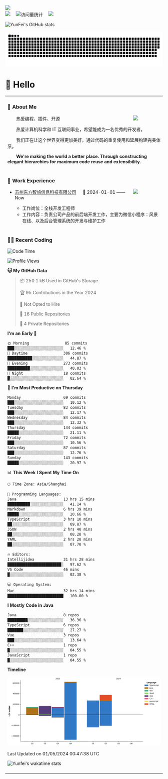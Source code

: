   <!-- dynamic typing effect 动态打字效果 -->
  <div>
    <a href="http://yunfei.plus">
      <img src="https://readme-typing-svg.demolab.com?font=Fira+Code&pause=1000&width=435&lines=console.log(%22Hello%2C%20World%22);祝您今天愉快!&center=true&size=27" />
    </a>
  </div>

  <div>
    <a href="http://yunfei.plus/"><img src="https://img.shields.io/badge/Website-博客-8c36db" /></a>&emsp;
    <!-- visitor -->
    <img src="https://komarev.com/ghpvc/?username=yunfeidog&label=Views&color=orange&style=flat" alt="访问量统计" />&emsp;
    <!-- wakatime -->    
    <a href="https://wakatime.com/@yunfeidog"><img src="https://wakatime.com/badge/user/42d0678c-368b-448b-9a77-5d21c5b55352.svg" /></a>
  </div>

![YunFei's GitHub stats](https://github-readme-stats.vercel.app/api?username=yunfeidog)

![snake](./dist/github-contribution-grid-snake.svg)

#  🙋 Hello

<table>


<tr><td>

### 🤺 About Me

<img align="right" width="88" src="https://cdn.jsdelivr.net/gh/yunfeidog/yunfeidog/assets/images/jobs.png" />

<p>&emsp;&emsp;热爱编程、插件、开源</p>
<p>&emsp;&emsp;热爱计算机科学和 IT 互联网事业，希望能成为一名优秀的开发者。</p>
<p>&emsp;&emsp;我们正在让这个世界变得更加美好，通过代码的重复使用和延展构建完美体系。</p>
<p>&emsp;&emsp;<strong>We're making the world a better place. Through constructing elegant hierarchies for maximum code reuse and extensibility.</strong></p>

</td></tr> 

<tr><td>

### 🏢 Work Experience

<img align="right" width="88" src="https://cdn.jsdelivr.net/gh/yunfeidog/yunfeidog/assets/images/yuanze.png" />

- [苏州东方智旅信息科技有限公司](http://www.leyoobao.com/) &emsp; 📌 2024-01-01 —— Now

    - 工作岗位：全栈开发工程师
    - 工作内容：负责公司产品的前后端开发工作，主要为微信小程序：风景在线、以及后台管理系统的开发与维护工作


</td></tr>

<tr><td>

### 👩‍💻 Recent Coding
<!--START_SECTION:waka-->
![Code Time](http://img.shields.io/badge/Code%20Time-1%2C041%20hrs%2023%20mins-blue)

![Profile Views](http://img.shields.io/badge/Profile%20Views-225-blue)

**🐱 My GitHub Data** 

> 📦 250.1 kB Used in GitHub's Storage 
 > 
> 🏆 95 Contributions in the Year 2024
 > 
> 🚫 Not Opted to Hire
 > 
> 📜 16 Public Repositories 
 > 
> 🔑 4 Private Repositories 
 > 
**I'm an Early 🐤** 

```text
🌞 Morning                85 commits          ███░░░░░░░░░░░░░░░░░░░░░░   12.46 % 
🌆 Daytime                306 commits         ███████████░░░░░░░░░░░░░░   44.87 % 
🌃 Evening                273 commits         ██████████░░░░░░░░░░░░░░░   40.03 % 
🌙 Night                  18 commits          █░░░░░░░░░░░░░░░░░░░░░░░░   02.64 % 
```
📅 **I'm Most Productive on Thursday** 

```text
Monday                   69 commits          ███░░░░░░░░░░░░░░░░░░░░░░   10.12 % 
Tuesday                  83 commits          ███░░░░░░░░░░░░░░░░░░░░░░   12.17 % 
Wednesday                84 commits          ███░░░░░░░░░░░░░░░░░░░░░░   12.32 % 
Thursday                 144 commits         █████░░░░░░░░░░░░░░░░░░░░   21.11 % 
Friday                   72 commits          ███░░░░░░░░░░░░░░░░░░░░░░   10.56 % 
Saturday                 87 commits          ███░░░░░░░░░░░░░░░░░░░░░░   12.76 % 
Sunday                   143 commits         █████░░░░░░░░░░░░░░░░░░░░   20.97 % 
```


📊 **This Week I Spent My Time On** 

```text
🕑︎ Time Zone: Asia/Shanghai

💬 Programming Languages: 
Java                     13 hrs 15 mins      ██████████░░░░░░░░░░░░░░░   41.14 % 
Markdown                 6 hrs 39 mins       █████░░░░░░░░░░░░░░░░░░░░   20.66 % 
TypeScript               3 hrs 10 mins       ██░░░░░░░░░░░░░░░░░░░░░░░   09.87 % 
JSON                     2 hrs 40 mins       ██░░░░░░░░░░░░░░░░░░░░░░░   08.28 % 
YAML                     2 hrs 28 mins       ██░░░░░░░░░░░░░░░░░░░░░░░   07.70 % 

🔥 Editors: 
Intellijidea             31 hrs 28 mins      ████████████████████████░   97.62 % 
VS Code                  46 mins             █░░░░░░░░░░░░░░░░░░░░░░░░   02.38 % 

💻 Operating System: 
Mac                      32 hrs 14 mins      █████████████████████████   100.00 % 
```

**I Mostly Code in Java** 

```text
Java                     8 repos             █████████░░░░░░░░░░░░░░░░   36.36 % 
TypeScript               6 repos             ███████░░░░░░░░░░░░░░░░░░   27.27 % 
Vue                      3 repos             ███░░░░░░░░░░░░░░░░░░░░░░   13.64 % 
C++                      1 repo              █░░░░░░░░░░░░░░░░░░░░░░░░   04.55 % 
JavaScript               1 repo              █░░░░░░░░░░░░░░░░░░░░░░░░   04.55 % 
```



**Timeline**

![Lines of Code chart](https://raw.githubusercontent.com/yunfeidog/yunfeidog/main/assets/bar_graph.png)


 Last Updated on 01/05/2024 00:47:38 UTC
<!--END_SECTION:waka-->

![Yunfei's wakatime stats](https://github-readme-stats.vercel.app/api/wakatime?username=yunfeidog)

</td></tr>




<tr><td>

